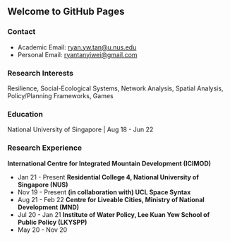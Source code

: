 ## Welcome to GitHub Pages

### Contact
- Academic Email: ryan.yw.tan@u.nus.edu
- Personal Email: ryantanyiwei@gmail.com

### Research Interests
Resilience, Social-Ecological Systems, Network Analysis, Spatial Analysis, Policy/Planning Frameworks, Games 

### Education
National University of Singapore | Aug 18 - Jun 22

### Research Experience
**International Centre for Integrated Mountain Development (ICIMOD)**
- Jan 21 - Present
**Residential College 4, National University of Singapore (NUS)**
- Nov 19 - Present
**(in collaboration with) UCL Space Syntax**
- Aug 21 - Feb 22
**Centre for Liveable Cities, Ministry of National Development (MND)**
- Jul 20 - Jan 21
**Institute of Water Policy, Lee Kuan Yew School of Public Policy (LKYSPP)**
- May 20 - Nov 20
